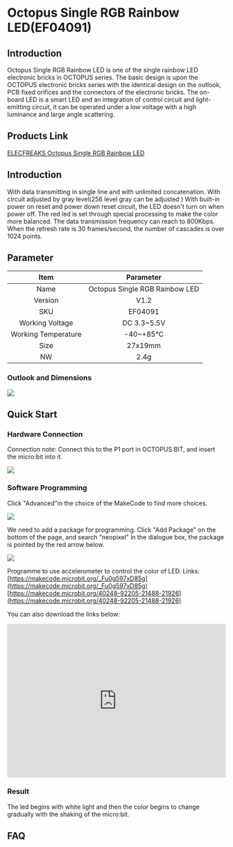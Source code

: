 # Octopus Single RGB Rainbow LED(EF04091)

## Introduction

Octopus Single RGB Rainbow LED is one of the single rainbow LED electronic bricks in OCTOPUS series. The basic design is upon the OCTOPUS electronic bricks series with the identical design on the outlook, PCB fixed orifices and the connectors of the electronic bricks. The on-board LED is a smart LED and an integration of control circuit and light-emitting circuit, it can be operated under a low voltage with a high luminance and large angle scattering.

## Products Link

[ELECFREAKS Octopus Single RGB Rainbow LED](https://www.elecfreaks.com/octopus-single-rgb-rainbow-led.html)


## Introduction


 With data transmitting in single line and with unlimited concatenation.
 With circuit adjusted by gray level(256 level gray can be adjusted )
 With built-in power on reset and power down reset circuit, the LED doesn't turn on when power off.
 The red led is set through special processing to make the color more balanced.
 The data transmission frequency can reach to 800Kbps. When the refresh rate is 30 frames/second, the number of cascades is over 1024 points.

## Parameter


Item | Parameter 
:-: | :-: 
Name|Octopus Single RGB Rainbow LED
Version|V1.2
SKU|EF04091
Working Voltage|DC 3.3~5.5V
Working Temperature|-40~+85℃
Size|27x19mm
NW|2.4g

### Outlook and Dimensions

![](./images/w5nulIo.png)

## Quick Start

### Hardware Connection

Connection note: Connect this to the P1 port in OCTOPUS:BIT, and insert the micro:bit into it.

![](./images/AGdJhsV.png)

### Software Programming
Click "Advanced"in the choice of the MakeCode to find more choices.

![](./images/LjMR5IU.png)

We need to add a package for programming. Click "Add Package" on the bottom of the page, and search "neopixel" in the dialogue box, the package is pointed by the red arrow below.

![](./images/meteyoR.png)

Programme to use accelerometer to control the color of LED. 
Links: [https://makecode.microbit.org/_Fu0g597xD85g](https://makecode.microbit.org/_Fu0g597xD85g) [https://makecode.microbit.org/40248-92205-21488-21926](https://makecode.microbit.org/40248-92205-21488-21926)

You can also download the links below:
<div style="position:relative;height:0;padding-bottom:70%;overflow:hidden;"><iframe style="position:absolute;top:0;left:0;width:100%;height:100%;" src="https://makecode.microbit.org/#pub:40248-92205-21488-21926" frameborder="0" sandbox="allow-popups allow-forms allow-scripts allow-same-origin"></iframe></div>

### Result

The led begins with white light and then the color begins to change gradually with the shaking of the micro:bit.

## FAQ

